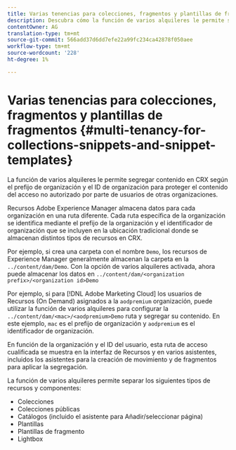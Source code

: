 ```yaml
---
title: Varias tenencias para colecciones, fragmentos y plantillas de fragmentos
description: Descubra cómo la función de varios alquileres le permite segregar contenido en el repositorio de CRX según la organización del cliente para evitar el acceso no autorizado.
contentOwner: AG
translation-type: tm+mt
source-git-commit: 566add37d6dd7efe22a99fc234ca42878f050aee
workflow-type: tm+mt
source-wordcount: '228'
ht-degree: 1%

---
```



# Varias tenencias para colecciones, fragmentos y plantillas de fragmentos {#multi-tenancy-for-collections-snippets-and-snippet-templates}

La función de varios alquileres le permite segregar contenido en CRX según el prefijo de organización y el ID de organización para proteger el contenido del acceso no autorizado por parte de usuarios de otras organizaciones.

Recursos Adobe Experience Manager almacena datos para cada organización en una ruta diferente. Cada ruta específica de la organización se identifica mediante el prefijo de la organización y el identificador de organización que se incluyen en la ubicación tradicional donde se almacenan distintos tipos de recursos en CRX.

Por ejemplo, si crea una carpeta con el nombre `Demo`, los recursos de Experience Manager generalmente almacenan la carpeta en la `../content/dam/Demo`. Con la opción de varios alquileres activada, ahora puede almacenar los datos en `../content/dam/<organization prefix>/<organization id>Demo`

Por ejemplo, si para [!DNL Adobe Marketing Cloud] los usuarios de Recursos (On Demand) asignados a la `aodpremium` organización, puede utilizar la función de varios alquileres para configurar la `../content/dam/<mac>/<aodpremium>Demo` ruta y segregar su contenido. En este ejemplo, `mac` es el prefijo de organización y `aodpremium` es el identificador de organización.

En función de la organización y el ID del usuario, esta ruta de acceso cualificada se muestra en la interfaz de Recursos y en varios asistentes, incluidos los asistentes para la creación de movimiento y de fragmentos para aplicar la segregación.

La función de varios alquileres permite separar los siguientes tipos de recursos y componentes:

* Colecciones
* Colecciones públicas
* Catálogos (incluido el asistente para Añadir/seleccionar página)
* Plantillas
* Plantillas de fragmento
* Lightbox

